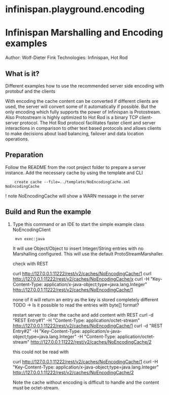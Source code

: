 # infinispan.playground.encoding
Infinispan Marshalling and Encoding examples
============================================

Author: Wolf-Dieter Fink
Technologies: Infinispan, Hot Rod


What is it?
-----------

Different examples how to use the recommended server side encoding with protobuf and the clients

With encoding the cache content can be converted if different clients are used, the server will convert some of it automatically if possible.
But the only encoding which fully supports the power of Infinispan is Protostream.
Also Protostream is highly optimized to 
Hot Rod is a binary TCP client-server protocol. The Hot Rod protocol facilitates faster client and server interactions in comparison to other text based protocols and allows clients to make decisions about load balancing, failover and data location operations.


Preparation
-------------
Follow the README from the root project folder to prepare a server instance.
Add the necessary cache by using the template and CLI

        create cache --file=../template/NoEncodingCache.xml NoEncodingCache

 ! note NoEncodingCache will show a WARN message in the server


Build and Run the example
-------------------------

1. Type this command or an IDE to start the simple example class NoEncodingClient

        mvn exec:java

   It will use Object/Object to insert Integer/String entries with no Marshalling configured. This will use the default ProtoStreamMarshaller.

    check with REST

     curl http://127.0.0.1:11222/rest/v2/caches/NoEncodingCache/1
     curl http://127.0.0.1:11222/rest/v2/caches/NoEncodingCache/x
     curl -H "Key-Content-Type: application/x-java-object;type=java.lang.Integer" http://127.0.0.1:11222/rest/v2/caches/NoEncodingCache/1

   none of it will return an entry as the key is stored completely different
   TODO -> Is it possible to read the entries with byte[] format?

   restart server to clear the cache and add content with REST
     curl -d "REST Entry#1" -H "Content-Type: application/octet-stream" http://127.0.0.1:11222/rest/v2/caches/NoEncodingCache/1
     curl -d "REST Entry#2" -H "Key-Content-Type: application/x-java-object;type=java.lang.Integer" -H "Content-Type: application/octet-stream" http://127.0.0.1:11222/rest/v2/caches/NoEncodingCache/2

   this could not be read with

     curl http://127.0.0.1:11222/rest/v2/caches/NoEncodingCache/1
     curl -H "Key-Content-Type: application/x-java-object;type=java.lang.Integer" http://127.0.0.1:11222/rest/v2/caches/NoEncodingCache/2

   Note the cache without encoding is difficult to handle and the content must be octet-stream.
